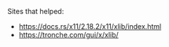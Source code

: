 Sites that helped:
* https://docs.rs/x11/2.18.2/x11/xlib/index.html
* https://tronche.com/gui/x/xlib/